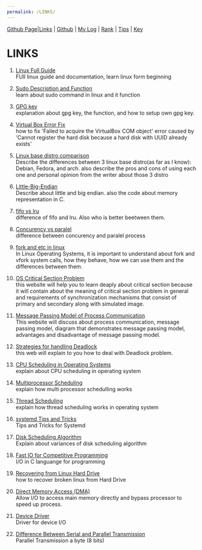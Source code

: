 ```yaml
---
permalink: /LINKS/
---
```


[Github Page]( https://thoriqaulia163.github.io/os212/)|[Links](https://thoriqaulia163.github.io/os212/LINKS/) | [Github](https://github.com/thoriqaulia163/os212) | [My Log](https://thoriqaulia163.github.io/os212/TXT/mylog.txt) | [Rank](https://thoriqaulia163.github.io/os212/TXT/myrank.txt) | [Tips](https://thoriqaulia163.github.io/os212/TIPS/) | [Key](https://thoriqaulia163.github.io/os212/TXT/mypubkey.txt)

# LINKS

1. [Linux Full Guide](https://linuxjourney.com/)<br>
   FUll linux guide and documentation, learn linux form beginning

2. [Sudo Description and Function](https://www.linuxid.net/26302/pengertian-perintah-sudo-di-linux/)<br>
   learn about sudo command in linux and it function
   
3. [GPG key](https://help.ubuntu.com/community/GnuPrivacyGuardHowto)<br>
   explanation about gpg key, the function, and how to setup own gpg key.
   
4. [Virtual Box Error Fix](https://forums.virtualbox.org/viewtopic.php?f=8&t=92942)<br>
   how to fix 'Failed to acquire the VirtualBox COM object' error caused by 'Cannot register the hard disk because a hard disk with UUID already exists'
   
5. [Linux base distro comparison](https://www.devdungeon.com/content/ubuntu-vs-debian-vs-fedora-vs-arch-vs-linux-mint)<br>
   Describe the differences between 3 linux base distro(as far as I know): Debian, Fedora, and arch. also describe the pros and cons of using each one and personal opinion from the writer about those 3 distro 
   
6. [Little-Big-Endian](https://www.geeksforgeeks.org/little-and-big-endian-mystery/)<br>
   Describe about little and big endian. also the code about memory representation in C.
   
7. [fifo vs lru](https://stressandstrains.wordpress.com/2014/02/16/fifo-vs-lru/)<br>
   difference of fifo and lru. Also who is better beetween them.
   
8. [Concurency vs paralel](https://www.geeksforgeeks.org/difference-between-concurrency-and-parallelism/)<br>
   difference between concurency and paralel process
   
9. [fork and etc in linux](https://www.linuxtechi.com/learn-use-fork-vfork-wait-exec-system-calls-linux/)<br>
   In Linux Operating Systems, it is important to understand about fork and vfork system calls, how they behave, how we can use them and the differences between them.
   
10. [OS Critical Section Problem](https://www.javatpoint.com/os-critical-section-problem)<br>
this website will help you to learn deaply about critical section because it will contain about the meaning of critical section problem in general and requirements of synchronization mechanisms that consist of primary and secondary along with simulated image.

11. [Message Passing Model of Process Communication](https://www.tutorialspoint.com/message-passing-model-of-process-communication)<br>
This website will discuss about process communication, message passing model, diagram that demonstrates message passing model, advantages and disadvantage of message passing model.

12. [Strategies for handling Deadlock](https://www.javatpoint.com/os-strategies-for-handling-deadlock)<br>
this web will explain to you how to deal with Deadlock problem.

13. [CPU Scheduling in Operating Systems](https://www.geeksforgeeks.org/cpu-scheduling-in-operating-systems/)<br>
explain about CPU scheduling in operating system

14. [Multiprocessor Scheduling](https://binaryterms.com/multiple-processor-scheduling.html)<br>
explain how multi processor schedulling works

15. [Thread Scheduling](https://www.geeksforgeeks.org/thread-scheduling/)<br>
explain how thread scheduling works in operating system

16. [systemd Tips and Tricks](https://avcourt.github.io/tiny-cluster/2019/08/01/systemd.html)<br>
Tips and Tricks for Systemd

17. [Disk Scheduling Algorithm](https://www.geeksforgeeks.org/disk-scheduling-algorithms/)<br>
Explain about variances of disk scheduling algorithm

18. [Fast IO for Competitive Programming](https://www.geeksforgeeks.org/fast-io-for-competitive-programming/)<br>
I/O in C languange for programming

19. [Recovering from Linux Hard Drive](https://www.usenix.org/blog/recovering-linux-hard-drive-failures)<br>
how to recover broken linux from Hard Drive

20. [Direct Memory Access (DMA)](https://www.techopedia.com/definition/2767/direct-memory-access-dma)<br>
Allow I/O to access main memory directly and bypass processor to speed up process.

21. [Device Driver](https://www.embedded.com/abstracting-device-driver-development/)<br>
Driver for device I/O

22. [Difference Between Serial and Parallel Transmission](https://techdifferences.com/difference-between-serial-and-parallel-transmission.html)<br>
Parallel Transmission a byte (8 bits)

